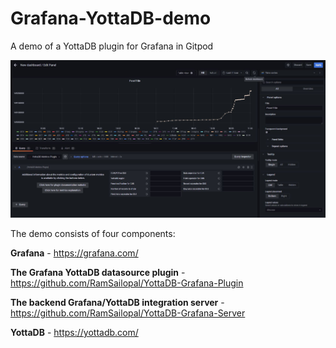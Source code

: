 # Grafana-YottaDB-demo

A demo of a YottaDB plugin for Grafana in Gitpod

![Alt text](Grafana-SET.JPG?raw=true "SET metric")

The demo consists of four components:

**Grafana** - https://grafana.com/

**The Grafana YottaDB datasource plugin** - https://github.com/RamSailopal/YottaDB-Grafana-Plugin

**The backend Grafana/YottaDB integration server** - https://github.com/RamSailopal/YottaDB-Grafana-Server

**YottaDB** - https://yottadb.com/

